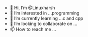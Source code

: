 - 👋 Hi, I’m @Linuxharsh
- 👀 I’m interested in ...programming 
- 🌱 I’m currently learning ...c and cpp
- 💞️ I’m looking to collaborate on ...
- 📫 How to reach me ...

<!---
Linuxharsh/Linuxharsh is a ✨ special ✨ repository because its `README.md` (this file) appears on your GitHub profile.
You can click the Preview link to take a look at your changes.
--->
